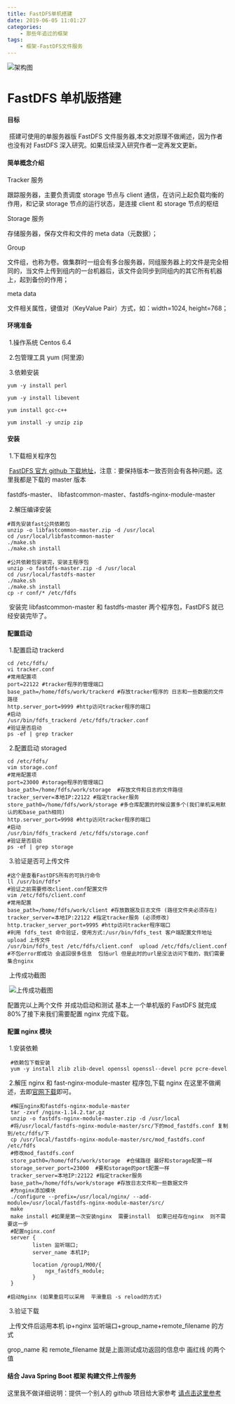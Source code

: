 ```yaml
---
title: FastDFS单机搭建
date: 2019-06-05 11:01:27
categories:
    - 那些年追过的框架
tags:
    - 框架-FastDFS文件服务
---
```


![架构图](1.png)
<!-- more -->

# FastDFS 单机版搭建

#### 目标

​ 搭建可使用的单服务器版 FastDFS 文件服务器,本文对原理不做阐述，因为作者也没有对 FastDFS 深入研究。如果后续深入研究作者一定再发文更新。

#### 简单概念介绍

Tracker 服务

跟踪服务器，主要负责调度 storage 节点与 client 通信，在访问上起负载均衡的作用，和记录 storage 节点的运行状态，是连接 client 和 storage 节点的枢纽

Storage 服务

存储服务器，保存文件和文件的 meta data（元数据）；

Group

文件组，也称为卷。做集群时一组会有多台服务器，同组服务器上的文件是完全相同的，当文件上传到组内的一台机器后，该文件会同步到同组内的其它所有机器上，起到备份的作用；

meta data

文件相关属性，键值对（KeyValue Pair）方式，如：width=1024, height=768；

#### 环境准备

​ 1.操作系统 Centos 6.4

​ 2.包管理工具 yum (阿里源)

​ 3.依赖安装

```shell
yum -y install perl
```

```shell
yum -y install libevent
```

```
yum install gcc-c++
```

```shell
yum install -y unzip zip
```

#### 安装

​ 1.下载相关程序包

​ [FastDFS 官方 github 下载地址](https://github.com/happyfish100)，注意：要保持版本一致否则会有各种问题。这里我都是下载的 master 版本

fastdfs-master、 libfastcommon-master、fastdfs-nginx-module-master

​ 2.解压编译安装

```shell
#首先安装fast公共依赖包
unzip -o libfastcommon-master.zip -d /usr/local
cd /usr/local/libfastcommon-master
./make.sh
./make.sh install
```

```shell
#公共依赖包安装完，安装主程序包
unzip -o fastdfs-master.zip -d /usr/local
cd /usr/local/fastdfs-master
./make.sh
./make.sh install
cp -r conf/* /etc/fdfs
```

​ 安装完 libfastcommon-master 和 fastdfs-master 两个程序包，FastDFS 就已经安装完毕了。

#### 配置启动

​ 1.配置启动 trackerd

```shell
cd /etc/fdfs/
vi tracker.conf
#常用配置项
port=22122 #tracker程序的管理端口
base_path=/home/fdfs/work/trackerd #存放tracker程序的 日志和一些数据的文件路径
http.server_port=9999 #http访问tracker程序的端口
#启动
/usr/bin/fdfs_trackerd /etc/fdfs/tracker.conf
#验证是否启动
ps -ef | grep tracker
```

​ 2.配置启动 storaged

```shell
cd /etc/fdfs/
vim storage.conf
#常用配置项
port=23000 #storage程序的管理端口
base_path=/home/fdfs/work/storage  #存放文件和日志的文件路径
tracker_server=本地IP:22122 #指定tracker服务
store_path0=/home/fdfs/work/storage #多仓库配置的时候设置多个(我们单机采用默认的和base_path相同)
http.server_port=9998 #http访问tracker程序的端口
#启动
/usr/bin/fdfs_trackerd /etc/fdfs/storage.conf
#验证是否启动
ps -ef | grep storage
```

​ 3.验证是否可上传文件

```shell
#这个是查看FastDFS所有的可执行命令
ll /usr/bin/fdfs*
#验证之前需要修改client.conf配置文件
vim /etc/fdfs/client.conf
#常用配置
base_path=/home/fdfs/work/client #存放数据及日志文件 (路径文件夹必须存在)
tracker_server=本地IP:22122 #指定tracker服务 (必须修改)
http.tracker_server_port=9995 #http访问tracker程序端口
#利用 fdfs_test 命令验证，使用方式:/usr/bin/fdfs_test 客户端配置文件地址 upload 上传文件
/usr/bin/fdfs_test /etc/fdfs/client.conf  upload /etc/fdfs/client.conf
#不包error即成功 会返回很多信息  包括url 但是此时的url是没法访问下载的，我们需要集合nginx
```

​ 上传成功截图

​ ![上传成功截图](2.jpg)

配置完以上两个文件 并成功启动和测试 基本上一个单机版的 FastDFS 就完成 80%了接下来我们需要配置 nginx 完成下载。

#### 配置 nginx 模块

​ 1.安装依赖

```shell
 #依赖包下载安装
 yum -y install zlib zlib-devel openssl openssl--devel pcre pcre-devel
```

​ 2.解压 nginx 和 fast-nginx-module-master 程序包,下载 nginx 在这里不做阐述，去即[官网下载](http://nginx.org/en/download.html)即可。

```shell
 #解压nginx和fastdfs-nginx-module-master
 tar -zxvf /nginx-1.14.2.tar.gz
 unzip -o fastdfs-nginx-module-master.zip -d /usr/local
 #将/usr/local/fastdfs-nginx-module-master/src/下的mod_fastdfs.conf 复制到/etc/fdfs/下
 cp /usr/local/fastdfs-nginx-module-master/src/mod_fastdfs.conf /etc/fdfs
 #修改mod_fastdfs.conf
 store_path0=/home/fdfs/work/storage  #仓储路径 最好和storage配置一样
 storage_server_port=23000  #要和storage的port配置一样
 tracker_server=本地IP:22122 #指定tracker服务
 base_path=/home/fdfs/work/storage #存放日志文件和一些数据文件
 #为nginx添加模块
 ./configure --prefix=/usr/local/nginx/ --add-module=/usr/local/fastdfs-nginx-module-master/src/
 make
 make install #如果是第一次安装nginx  需要install  如果已经存在nginx  则不需要这一步
 #配置nginx.conf
 server {
 		listen 监听端口;
 		server_name 本机IP;

 		location /group1/M00/{
 			ngx_fastdfs_module;
 		}
 }

#启动Nginx (如果重启可以采用  平滑重启 -s reload的方式)
```

​ 3.验证下载

​ 上传文件后运用本机 ip+nginx 监听端口+group_name+remote_filename 的方式

grop_name 和 remote_filename 就是上面测试成功返回的信息中 画红线 的两个值

#### 结合 Java Spring Boot 框架 构建文件上传服务

这里我不做详细说明：提供一个别人的 github 项目给大家参考 [请点击这里参考](https://github.com/bojiangzhou/lyyzoo-fastdfs-java)
